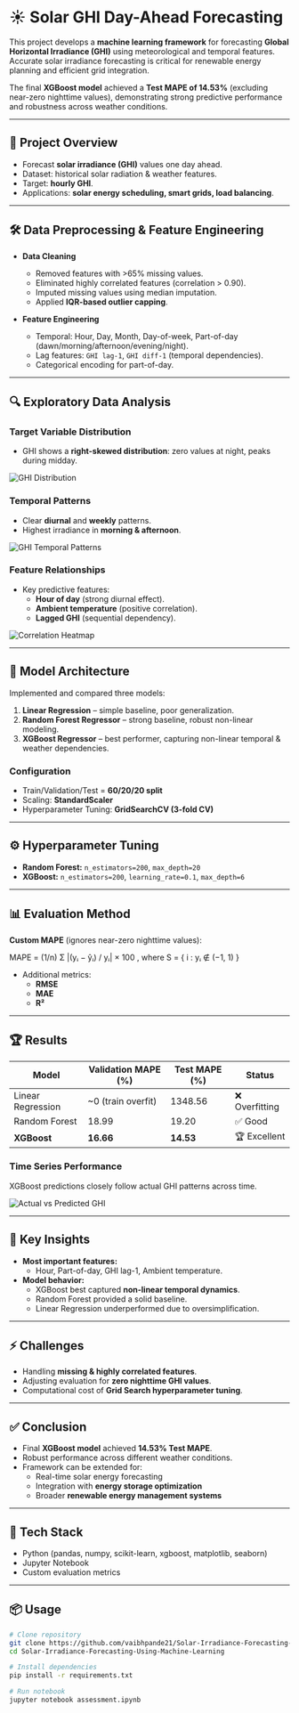 # ☀️ Solar GHI Day-Ahead Forecasting

This project develops a **machine learning framework** for forecasting **Global Horizontal Irradiance (GHI)** using meteorological and temporal features. Accurate solar irradiance forecasting is critical for renewable energy planning and efficient grid integration.  

The final **XGBoost model** achieved a **Test MAPE of 14.53%** (excluding near-zero nighttime values), demonstrating strong predictive performance and robustness across weather conditions.

---

## 📌 Project Overview
- Forecast **solar irradiance (GHI)** values one day ahead.
- Dataset: historical solar radiation & weather features.
- Target: **hourly GHI**.
- Applications: **solar energy scheduling, smart grids, load balancing**.

---

## 🛠️ Data Preprocessing & Feature Engineering
- **Data Cleaning**
  - Removed features with >65% missing values.
  - Eliminated highly correlated features (correlation > 0.90).
  - Imputed missing values using median imputation.
  - Applied **IQR-based outlier capping**.

- **Feature Engineering**
  - Temporal: Hour, Day, Month, Day-of-week, Part-of-day (dawn/morning/afternoon/evening/night).
  - Lag features: `GHI lag-1`, `GHI diff-1` (temporal dependencies).
  - Categorical encoding for part-of-day.

---

## 🔍 Exploratory Data Analysis

### Target Variable Distribution
- GHI shows a **right-skewed distribution**: zero values at night, peaks during midday.  

![GHI Distribution](charts/ghi_distribution.png)

### Temporal Patterns
- Clear **diurnal** and **weekly** patterns.  
- Highest irradiance in **morning & afternoon**.  

![GHI Temporal Patterns](charts/ghi.png)

### Feature Relationships
- Key predictive features:
  - **Hour of day** (strong diurnal effect).
  - **Ambient temperature** (positive correlation).
  - **Lagged GHI** (sequential dependency).  

![Correlation Heatmap](charts/Correlation.png)

---

## 🤖 Model Architecture
Implemented and compared three models:

1. **Linear Regression** – simple baseline, poor generalization.  
2. **Random Forest Regressor** – strong baseline, robust non-linear modeling.  
3. **XGBoost Regressor** – best performer, capturing non-linear temporal & weather dependencies.  

### Configuration
- Train/Validation/Test = **60/20/20 split**  
- Scaling: **StandardScaler**  
- Hyperparameter Tuning: **GridSearchCV (3-fold CV)**  

---

## ⚙️ Hyperparameter Tuning
- **Random Forest:** `n_estimators=200`, `max_depth=20`  
- **XGBoost:** `n_estimators=200`, `learning_rate=0.1`, `max_depth=6`  

---

## 📊 Evaluation Method
**Custom MAPE** (ignores near-zero nighttime values):

MAPE = (1/n) Σ |(yᵢ − ŷᵢ) / yᵢ| × 100 ,   where S = { i : yᵢ ∉ (−1, 1) }

- Additional metrics:
  - **RMSE**
  - **MAE**
  - **R²**

---

## 🏆 Results

| Model             | Validation MAPE (%) | Test MAPE (%) | Status        |
|-------------------|----------------------|---------------|---------------|
| Linear Regression | ~0 (train overfit)   | 1348.56       | ❌ Overfitting |
| Random Forest     | 18.99                | 19.20         | ✅ Good        |
| **XGBoost**       | **16.66**            | **14.53**     | 🏆 Excellent   |

### Time Series Performance
XGBoost predictions closely follow actual GHI patterns across time.  

![Actual vs Predicted GHI](charts/actual_pred.png)

---

## 🔑 Key Insights
- **Most important features:**
  - Hour, Part-of-day, GHI lag-1, Ambient temperature.
- **Model behavior:**
  - XGBoost best captured **non-linear temporal dynamics**.
  - Random Forest provided a solid baseline.
  - Linear Regression underperformed due to oversimplification.

---

## ⚡ Challenges
- Handling **missing & highly correlated features**.
- Adjusting evaluation for **zero nighttime GHI values**.
- Computational cost of **Grid Search hyperparameter tuning**.

---

## ✅ Conclusion
- Final **XGBoost model** achieved **14.53% Test MAPE**.
- Robust performance across different weather conditions.
- Framework can be extended for:
  - Real-time solar energy forecasting
  - Integration with **energy storage optimization**
  - Broader **renewable energy management systems**

---

## 🚀 Tech Stack
- Python (pandas, numpy, scikit-learn, xgboost, matplotlib, seaborn)
- Jupyter Notebook
- Custom evaluation metrics

---

## 📦 Usage
```bash
# Clone repository
git clone https://github.com/vaibhpande21/Solar-Irradiance-Forecasting-Using-Machine-Learning.git
cd Solar-Irradiance-Forecasting-Using-Machine-Learning

# Install dependencies
pip install -r requirements.txt

# Run notebook
jupyter notebook assessment.ipynb
